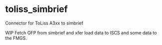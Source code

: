 # toliss_simbrief
Connector for ToLiss A3xx to simbrief

WIP
Fetch OFP from simbrief and xfer load data to ISCS and some data to the FMGS.
